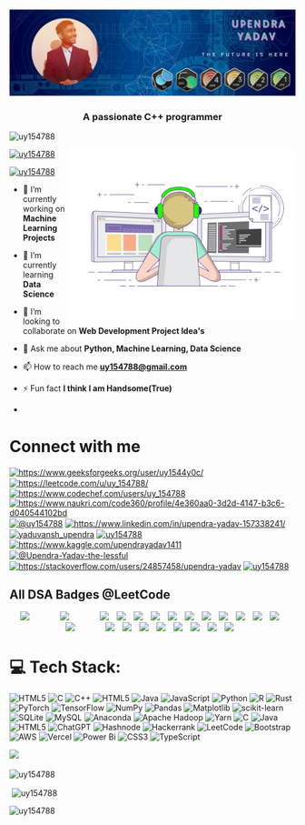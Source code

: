 

<div align="center"> <img src="https://github.com/uy154788/uy154788/blob/main/Screenshot%202024-05-03%20210605.png"> </div>
 <h3 align="center">A passionate C++ programmer </h3>
<p align="left"> <img src="https://komarev.com/ghpvc/?username=uy154788&label=Profile%20views&color=0e75b6&style=flat" alt="uy154788" /> </p>

 <a href="https://github.com/ryo-ma/github-profile-trophy"> <img src="https://github-profile-trophy.vercel.app/?username=uy154788&row=1&column=9&theme=onedark&no-frame=false&no-bg=false&margin-w=15&margin-h=15-ma&theme=discord" alt="uy154788" /> </a>
<img align="right" alt="Coding" width="400" src="https://raw.githubusercontent.com/devSouvik/devSouvik/master/gif3.gif">

<p align="left"> <a href="https://twitter.com/uy154788" target="blank"><img src="https://img.shields.io/twitter/follow/uy154788?logo=twitter&style=for-the-badge" alt="uy154788" /></a> </p>


- 🔭 I’m currently working on **Machine Learning Projects**

- 🌱 I’m currently learning **Data Science**

- 👯 I’m looking to collaborate on **Web Development Project Idea's**

- 💬 Ask me about **Python, Machine Learning, Data Science**

- 📫 How to reach me **uy154788@gmail.com**

- ⚡ Fun fact **I think I am Handsome(True)**
- 
# Connect with me
<p align="left">
<a href="https://www.geeksforgeeks.org/user/uy1544y0c/" target="blank"><img align="center" src="https://raw.githubusercontent.com/rahuldkjain/github-profile-readme-generator/master/src/images/icons/Social/geeks-for-geeks.svg" alt="https://www.geeksforgeeks.org/user/uy1544y0c/" height="30" width="40" /></a>
<a href="https://leetcode.com/u/uy_154788/" target="blank"><img align="center" src="https://upload.wikimedia.org/wikipedia/commons/1/19/LeetCode_logo_black.png" alt="https://leetcode.com/u/uy_154788/" height="30" width="40" /></a>
<a href="https://www.codechef.com/users/uy_154788" target="blank"><img align="center" src="https://cdn.dribbble.com/users/70628/screenshots/1743345/codechef.png" alt="https://www.codechef.com/users/uy_154788" height="30" width="40" /></a>
<a href="https://www.naukri.com/code360/profile/4e360aa0-3d2d-4147-b3c6-d040544102bd" target="blank"><img align="center" src="https://www.financialexpress.com/wp-content/uploads/2023/05/APIS-and-NxtWave-image-37-3.jpg" alt="https://www.naukri.com/code360/profile/4e360aa0-3d2d-4147-b3c6-d040544102bd" height="30" width="40" /></a>
<a href="https://www.hackerrank.com/profile/uy154788" target="blank"><img align="center" src="https://raw.githubusercontent.com/rahuldkjain/github-profile-readme-generator/master/src/images/icons/Social/hackerrank.svg" alt="@uy154788" height="30" width="40" /></a>
<a href="https://www.linkedin.com/in/upendra-yadav-157338241/" target="blank"><img align="center" src="https://raw.githubusercontent.com/rahuldkjain/github-profile-readme-generator/master/src/images/icons/Social/linked-in-alt.svg" alt="https://www.linkedin.com/in/upendra-yadav-157338241/" height="30" width="40" /></a> 
  <a href="https://www.instagram.com/yaduvansh_upendra/" target="blank"><img align="center" src="https://raw.githubusercontent.com/rahuldkjain/github-profile-readme-generator/master/src/images/icons/Social/instagram.svg" alt="yaduvansh_upendra" height="30" width="40" /></a>
 <a href="https://twitter.com/uy154788" target="blank"><img align="center" src="https://raw.githubusercontent.com/rahuldkjain/github-profile-readme-generator/master/src/images/icons/Social/twitter.svg" alt="uy154788" height="30" width="40" /></a> 
<a href="https://www.kaggle.com/upendrayadav1411" target="blank"><img align="center" src="https://raw.githubusercontent.com/rahuldkjain/github-profile-readme-generator/master/src/images/icons/Social/kaggle.svg" alt="https://www.kaggle.com/upendrayadav1411" height="30" width="40" /></a>
<a href="https://codepen.io/Upendra-Yadav-the-lessful" target="blank"><img align="center" src="https://raw.githubusercontent.com/rahuldkjain/github-profile-readme-generator/master/src/images/icons/Social/codepen.svg" alt="@Upendra-Yadav-the-lessful" height="30" width="40" /></a>
<a href="https://stackoverflow.com/users/24857458/upendra-yadav" target="blank"><img align="center" src="https://raw.githubusercontent.com/rahuldkjain/github-profile-readme-generator/master/src/images/icons/Social/stack-overflow.svg" alt="https://stackoverflow.com/users/24857458/upendra-yadav" height="30" width="40" /></a>
<a href="https://codeforces.com/profile/uy154788" target="blank"><img align="center" src="https://d1yjjnpx0p53s8.cloudfront.net/styles/logo-thumbnail/s3/062020/codeforces_logo.png?Qlx1_zCw.Q4T7PHPosbkLyNiBJQWX7GD&itok=6wPhjh1X" alt="uy154788" height="30" width="40" /></a>
</p>

## All DSA Badges @LeetCode
<p align="center">
    <img src="https://assets.leetcode.com/static_assets/marketing/2024-200.gif" width="60px" style="margin-right: 50px;">
    <img src="https://assets.leetcode.com/static_assets/marketing/2024-100-new.gif" width="60px" style="margin-right: 50px;">
    <img src="https://assets.leetcode.com/static_assets/marketing/2024-50.gif" width="60px" style="margin-right: 10px;">
    <img src="https://assets.leetcode.com/static_assets/public/images/badges/2024/gif/2024-10.gif" width="60px" style="margin-right: 10px;">
    <img src="https://assets.leetcode.com/static_assets/public/images/badges/2024/gif/2024-09.gif" width="60px" style="margin-right: 10px;">
    <img src="https://assets.leetcode.com/static_assets/public/images/badges/2024/gif/2024-08.gif" width="60px" style="margin-right: 10px;">
    <img src="https://assets.leetcode.com/static_assets/public/images/badges/2024/gif/2024-07.gif" width="60px" style="margin-right: 10px;">
    <img src="https://assets.leetcode.com/static_assets/public/images/badges/2024/gif/2024-06.gif" width="60px" style="margin-right: 10px;">
    <img src="https://assets.leetcode.com/static_assets/public/images/badges/2024/gif/2024-05.gif" width="60px" style="margin-right: 10px;">
    <img src="https://assets.leetcode.com/static_assets/public/images/badges/2024/gif/2024-04.gif" width="60px" style="margin-right: 10px;">
    <img src="https://assets.leetcode.com/static_assets/public/images/badges/2024/gif/2024-03.gif" width="60px" style="margin-right: 10px;">
    <img src="https://assets.leetcode.com/static_assets/public/images/badges/2024/gif/2024-02.gif" width="60px" style="margin-right: 10px;">
    <img src="https://assets.leetcode.com/static_assets/public/images/badges/2024/gif/2024-01.gif" width="60px" style="margin-right: 10px;">
    <img src="https://assets.leetcode.com/static_assets/marketing/2023-100.gif" width="60px" style="margin-right: 50px;">
    <img src="https://assets.leetcode.com/static_assets/marketing/2023-50.gif" width="60px" style="margin-right: 10px;">
    <img src="https://assets.leetcode.com/static_assets/public/images/badges/2023/gif/2023-12.gif" width="60px" style="margin-right: 10px;">
    <img src="https://assets.leetcode.com/static_assets/public/images/badges/2023/gif/2023-11.gif" width="60px" style="margin-right: 10px;">
    <img src="https://assets.leetcode.com/static_assets/public/images/badges/2023/gif/2023-10.gif" width="60px" style="margin-right: 10px;">
    <img src="https://assets.leetcode.com/static_assets/others/LeetCode_75.gif" width="60px" style="margin-right: 10px;">
    <img src="https://assets.leetcode.com/static_assets/others/Introduction_to_Pandas.gif" width="60px" style="margin-right: 10px;">
    <img src="https://assets.leetcode.com/static_assets/others/Top_100_Liked.gif" width="60px" style="margin-right: 10px;">
    <img src="https://assets.leetcode.com/static_assets/others/Top_SQL_50.gif" width="60px" style="margin-right: 10px;">
</p>




# 💻 Tech Stack:
![HTML5](https://img.shields.io/badge/html5-%23E34F26.svg?style=for-the-badge&logo=html5&logoColor=white) ![C](https://img.shields.io/badge/c-%2300599C.svg?style=for-the-badge&logo=c&logoColor=white) ![C++](https://img.shields.io/badge/c++-%2300599C.svg?style=for-the-badge&logo=c%2B%2B&logoColor=white) ![HTML5](https://img.shields.io/badge/html5-%23E34F26.svg?style=for-the-badge&logo=html5&logoColor=white) ![Java](https://img.shields.io/badge/java-%23ED8B00.svg?style=for-the-badge&logo=openjdk&logoColor=white) ![JavaScript](https://img.shields.io/badge/javascript-%23323330.svg?style=for-the-badge&logo=javascript&logoColor=%23F7DF1E) ![Python](https://img.shields.io/badge/python-3670A0?style=for-the-badge&logo=python&logoColor=ffdd54) ![R](https://img.shields.io/badge/r-%23276DC3.svg?style=for-the-badge&logo=r&logoColor=white) ![Rust](https://img.shields.io/badge/rust-%23000000.svg?style=for-the-badge&logo=rust&logoColor=white) ![PyTorch](https://img.shields.io/badge/PyTorch-%23EE4C2C.svg?style=for-the-badge&logo=PyTorch&logoColor=white) ![TensorFlow](https://img.shields.io/badge/TensorFlow-%23FF6F00.svg?style=for-the-badge&logo=TensorFlow&logoColor=white) ![NumPy](https://img.shields.io/badge/numpy-%23013243.svg?style=for-the-badge&logo=numpy&logoColor=white) ![Pandas](https://img.shields.io/badge/pandas-%23150458.svg?style=for-the-badge&logo=pandas&logoColor=white) ![Matplotlib](https://img.shields.io/badge/Matplotlib-%23ffffff.svg?style=for-the-badge&logo=Matplotlib&logoColor=black) ![scikit-learn](https://img.shields.io/badge/scikit--learn-%23F7931E.svg?style=for-the-badge&logo=scikit-learn&logoColor=white) ![SQLite](https://img.shields.io/badge/sqlite-%2307405e.svg?style=for-the-badge&logo=sqlite&logoColor=white) ![MySQL](https://img.shields.io/badge/mysql-%2300000f.svg?style=for-the-badge&logo=mysql&logoColor=white) ![Anaconda](https://img.shields.io/badge/Anaconda-%2344A833.svg?style=for-the-badge&logo=anaconda&logoColor=white) ![Apache Hadoop](https://img.shields.io/badge/Apache%20Hadoop-66CCFF?style=for-the-badge&logo=apachehadoop&logoColor=black) ![Yarn](https://img.shields.io/badge/yarn-%232C8EBB.svg?style=for-the-badge&logo=yarn&logoColor=white) ![C](https://img.shields.io/badge/c-%2300599C.svg?style=for-the-badge&logo=c&logoColor=white) ![Java](https://img.shields.io/badge/java-%23ED8B00.svg?style=for-the-badge&logo=openjdk&logoColor=white) ![HTML5](https://img.shields.io/badge/html5-%23E34F26.svg?style=for-the-badge&logo=html5&logoColor=white) ![ChatGPT](https://img.shields.io/badge/chatGPT-74aa9c?style=for-the-badge&logo=openai&logoColor=white) ![Hashnode](https://img.shields.io/badge/Hashnode-2962FF?style=for-the-badge&logo=hashnode&logoColor=white) ![Hackerrank](https://img.shields.io/badge/-Hackerrank-2EC866?style=for-the-badge&logo=HackerRank&logoColor=white) ![LeetCode](https://img.shields.io/badge/LeetCode-000000?style=for-the-badge&logo=LeetCode&logoColor=#d16c06) ![Bootstrap](https://img.shields.io/badge/bootstrap-%238511FA.svg?style=for-the-badge&logo=bootstrap&logoColor=white) ![AWS](https://img.shields.io/badge/AWS-%23FF9900.svg?style=for-the-badge&logo=amazon-aws&logoColor=white) ![Vercel](https://img.shields.io/badge/vercel-%23000000.svg?style=for-the-badge&logo=vercel&logoColor=white) ![Power Bi](https://img.shields.io/badge/power_bi-F2C811?style=for-the-badge&logo=powerbi&logoColor=black)
![CSS3](https://img.shields.io/badge/css3-%231572B6.svg?style=for-the-badge&logo=css3&logoColor=white) ![TypeScript](https://img.shields.io/badge/typescript-%23007ACC.svg?style=for-the-badge&logo=typescript&logoColor=white)








  
  <img src="https://capsule-render.vercel.app/api?type=waving&color=gradient&height=100&section=footer"/>
</p>

<p><img align="center" src="https://github-readme-streak-stats.herokuapp.com/?user=uy154788&" alt="uy154788" /></p>  
<p>&nbsp;<img align="center" src="https://github-readme-stats.vercel.app/api?username=uy154788&show_icons=true&locale=en" alt="uy154788" /></p>
<p><img align="left" src="https://github-readme-stats.vercel.app/api/top-langs?username=uy154788&show_icons=true&locale=en&layout=compact" alt="uy154788" /></p>
